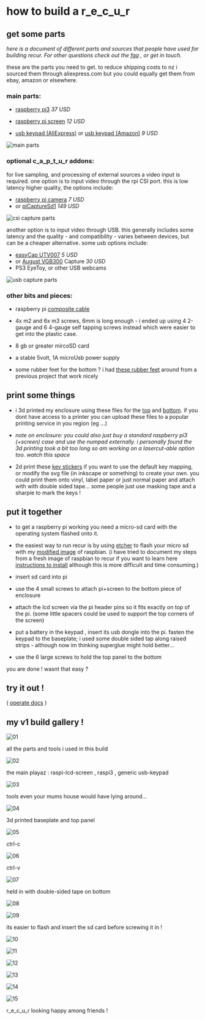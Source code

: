 # how to build a r_e_c_u_r

## get some parts

_here is a document of different parts and sources that people have used for building recur. For other questions check out the [faq] , or get in touch._

these are the parts you need to get. to reduce shipping costs to nz i sourced them through aliexpress.com but you could equally get them from ebay, amazon or elsewhere. 

### main parts:

- [raspberry pi3] *37 USD*

- [raspberry pi screen] *12 USD*

- [usb keypad (AliExpress)] or [usb keypad (Amazon)]  *9 USD*

![main parts][main parts]

### optional c_a_p_t_u_r addons:

for live sampling, and processing of external sources a video input is required. one option is to input video through the rpi CSI port. this is low latency higher quality, the options include:

- [raspberry pi camera] *7 USD*
- or [piCaptureSd1] *149 USD*

![csi capture parts][csi capture parts]

another option is to input video through USB. this generally includes some latency and the quality - and compatibility - varies between devices, but can be a cheaper alternative. some usb options include:

- [easyCap UTV007] *5 USD*
- or [August VGB300] Capture *30 USD*
- PS3 EyeToy, or other USB webcams

![usb capture parts][usb capture parts]

### other bits and pieces:

- raspberry pi [composite cable]

- 4x m2 and 6x m3 screws, 6mm is long enough - i ended up using 4 2-gauge and 6 4-gauge self tapping screws instead which were easier to get into the plastic case.

- 8 gb or greater mircoSD card

- a stable 5volt, 1A microUsb power supply

- some rubber feet for the bottom ? i had [these rubber feet] around from a previous project that work nicely

## print some things

- i 3d printed my enclosure using these files for the [top] and [bottom]. if you dont have access to a printer you can upload these files to a popular printing service in you region (eg ...)

- _note on enclosure: you could also just buy a standard raspberry pi3 (+screen) case and use the numpad externally. i personally found the 3d printing took a bit too long so am working on a lasercut-able option too. watch this space_

- 2d print these [key stickers] if you want to use the default key mapping, or modify the svg file (in inkscape or something) to create your own. you could print them onto vinyl, label paper or just normal paper and attach with with double sided tape... some people just use masking tape and a sharpie to mark the keys !

## put it together

- to get a raspberry pi working you need a micro-sd card with the operating system flashed onto it.

- the easiest way to run recur is by using [etcher] to flash your micro sd with my [modified image] of raspbian.
(i have tried to document my steps from a fresh image of raspbian to recur if you want to learn here [instructions to install] although this is more difficult and time consuming.)

- insert sd card into pi

- use the 4 small screws to attach pi+screen to the bottom piece of enclosure

- attach the lcd screen via the pi header pins so it fits exactly on top of the pi. (some little spacers could be used to support the top corners of the screen)

- put a battery in the keypad , insert its usb dongle into the pi. fasten the keypad to the baseplate; i used some double sided tap along raised strips - although now im thinking superglue might hold better...

- use the 6 large screws to hold the top panel to the bottom

you are done ! wasnt that easy ?

## try it out !

( [operate docs] )

## my v1 build gallery !

![01](build_v1_photos/build01.jpg) 

all the parts and tools i used in this build

![02](build_v1_photos/build02.jpg) 

the main playaz : raspi-lcd-screen , raspi3 , generic usb-keypad

![03](build_v1_photos/build03.jpg) 

tools even your mums house would have lying around...


![04](build_v1_photos/build04.jpg) 

3d printed baseplate and top panel

![05](build_v1_photos/build05.jpg) 

ctrl-c

![06](build_v1_photos/build06.jpg) 

ctrl-v

![07](build_v1_photos/build07.jpg) 

held in with double-sided tape on bottom

![08](build_v1_photos/build08.jpg)


![09](build_v1_photos/build09.jpg) 

its easier to flash and insert the sd card before screwing it in !

![10](build_v1_photos/build10.jpg) 

![11](build_v1_photos/build11.jpg) 

![12](build_v1_photos/build12.jpg) 

![13](build_v1_photos/build13.jpg) 

![14](build_v1_photos/build14.jpg) 

![15](build_v1_photos/build15.jpg) 

r_e_c_u_r looking happy among friends !



[raspberry pi3]:https://www.aliexpress.com/item/RS-Version-2016-New-Raspberry-Pi-3-Model-B-Board-1GB-LPDDR2-BCM2837-Quad-Core-Ras/32789942633.html
[main parts]: images/build_all.jpg
[csi capture parts]: images/csi_capture_parts.jpg
[usb capture parts]: images/usb_capture_parts.jpg
[raspberry pi screen]:https://www.aliexpress.com/item/3-5-Inch-TFT-LCD-Moudle-For-Raspberry-Pi-2-Model-B-RPI-B-raspberry-pi/32707058182.html
[usb keypad (AliExpress)]:https://www.aliexpress.com/item/USB-Wireless-Numeric-Keypad-19-Keys-Numpad-Number-Pad-Wireless-2-4GHz-Mini-Receiver-for-Laptop/32821720854.html
[usb keypad (Amazon)]:https://www.amazon.com/gp/product/B076GZDC14/
[raspberry pi camera]:https://www.aliexpress.com/item/RPI2-raspberry-pi-2-model-b-b-plus-camera-5-million-pixels-professional-ip-webcam-module/32403602769.html
[piCaptureSd1]: https://lintestsystems.com/products/picapture-sd1
[easyCap UTV007]: https://www.aliexpress.com/item/32885712014.html
[August VGB300]: https://www.augustint.com/en/productmsg-4-348.html
[composite cable]: https://www.adafruit.com/product/2881
[top]: https://github.com/langolierz/r_e_c_u_r/enclosure/topplate.stl
[bottom]: https://github.com/langolierz/r_e_c_u_r/enclosure/baseplate.stl
[key stickers]: https://github.com/langolierz/r_e_c_u_r/enclosure/keystickers.svg
[etcher]: https://etcher.io
[modified image]: https://drive.google.com/file/d/1zi_yrYZ6ojb53uP9KPKYS8nrCB3HLs3N/view?usp=sharing
[operate docs]: ./operate_docs.md
[instructions to install]: https://github.com/langolierz/r_e_c_u_r/dotfiles/README.md 
[these rubber feet]: https://www.aliexpress.com/item/40-Self-Adhesive-Rubber-Bumper-Stopper-Non-slip-Feet-Door-Buffer-Pads-Furniture-DIY-Tool/32849514475.html
[faq]: ./faq.md